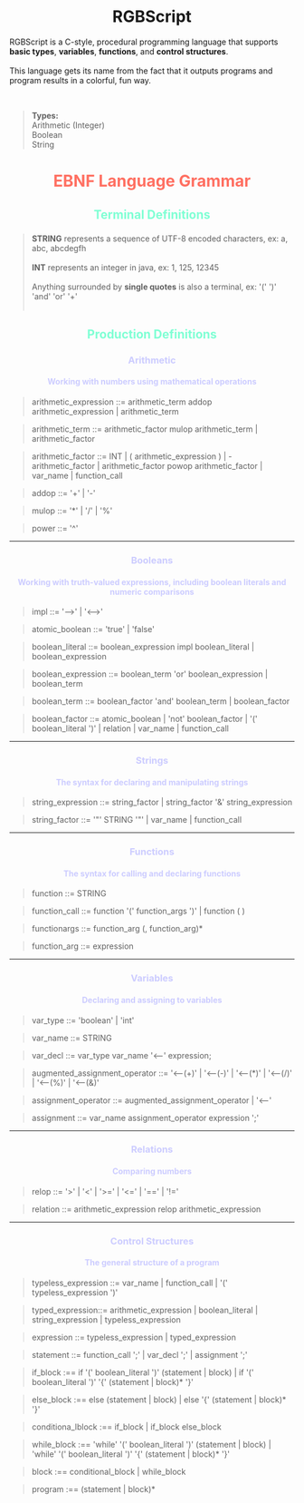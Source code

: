# <center> RGBScript

RGBScript is a C-style, procedural programming language that supports **basic types**, **variables**, **functions**, and **control structures**.
<br><br>This language gets its name from the fact that it outputs programs and program results in a colorful, fun way.

<br>

>**Types:**
<br>Arithmetic (Integer)
<br>Boolean
<br>String


# <center> <p style="color:#FF6F61">EBNF Language Grammar 


## <center> <p style="color:#7fffd4">Terminal Definitions
>**STRING** represents a sequence of UTF-8 encoded characters, ex: a, abc, abcdegfh
<br><br>
**INT** represents an integer in java, ex: 1, 125, 12345
<br><br>
Anything surrounded by **single quotes** is also a terminal, ex: '(' ')' 'and' 'or' '+'
<br><br>


## <center> <p style="color:#7fffd4">Production Definitions



### <center> <p style="color:#CCCCFF"> Arithmetic
#### <center> <p style="color:#CCCCFF">Working with numbers using mathematical operations


>arithmetic_expression ::= arithmetic_term addop arithmetic_expression
    | arithmetic_term


>arithmetic_term ::= arithmetic_factor mulop arithmetic_term
    | arithmetic_factor


>arithmetic_factor ::= INT
    | ( arithmetic_expression )
    | - arithmetic_factor
    | arithmetic_factor powop arithmetic_factor
    | var_name
    | function_call


>addop ::= '+'
    | '-'


>mulop ::= '*'
    | '/'
    | '%'


>power ::= '^'



---

### <center> <p style="color:#CCCCFF">Booleans
#### <center> <p style="color:#CCCCFF">Working with truth-valued expressions, including boolean literals and numeric comparisons


>impl ::= '-->'
    | '<-->'


>atomic_boolean ::= 'true'
    | 'false'


>boolean_literal ::= boolean_expression impl boolean_literal
    | boolean_expression


>boolean_expression ::= boolean_term 'or' boolean_expression
    | boolean_term


>boolean_term ::= boolean_factor 'and' boolean_term
    | boolean_factor


>boolean_factor ::= atomic_boolean
    | 'not' boolean_factor
    | '(' boolean_literal ')'
    | relation
    | var_name
    | function_call



---
### <center> <p style="color:#CCCCFF">Strings
#### <center> <p style="color:#CCCCFF">The syntax for declaring and manipulating strings


>string_expression ::= string_factor
    | string_factor '&' string_expression


>string_factor ::= '"' STRING '"'
    | var_name
    | function_call


---

### <center> <p style="color:#CCCCFF">Functions
#### <center> <p style="color:#CCCCFF">The syntax for calling and declaring functions
>function ::= STRING


>function_call ::= function '(' function_args ')'
    | function ( )


>functionargs ::= function_arg (, function_arg)*


>function_arg ::= expression



---

### <center> <p style="color:#CCCCFF">Variables
#### <center> <p style="color:#CCCCFF">Declaring and assigning to variables

>var_type ::= 'boolean'
    | 'int'


>var_name ::= STRING


>var_decl ::= var_type var_name '<--' expression;


>augmented_assignment_operator ::= '<--(+)'
    | '<--(-)'
    | '<--(*)'
    | '<--(/)'
    | '<--(%)'
    | '<--(&)'

>assignment_operator ::= augmented_assignment_operator
    | '<--'




>assignment ::= var_name assignment_operator expression ';'




---
### <center> <p style="color:#CCCCFF">Relations
#### <center> <p style="color:#CCCCFF">Comparing numbers

>relop ::= '>'
    | '<'
    | '>='
    | '<='
    | '=='
    | '!='


>relation ::= arithmetic_expression relop arithmetic_expression


---
### <center> <p style="color:#CCCCFF">Control Structures
#### <center> <p style="color:#CCCCFF">The general structure of a program


>typeless_expression ::= var_name
    | function_call
    | '(' typeless_expression ')'

>typed_expression::= arithmetic_expression
    | boolean_literal
    | string_expression
    | typeless_expression

>expression ::= typeless_expression
    | typed_expression


>statement ::= function_call ';'
    | var_decl ';'
    | assignment ';'


>if_block :== if '(' boolean_literal ')' (statement | block)
    | if '(' boolean_literal ')' '{' (statement | block)* '}'


>else_block :== else (statement | block)
    | else '{' (statement | block)* '}'


>conditiona_lblock :== if_block
    | if_block else_block


>while_block :== 'while' '(' boolean_literal ')' (statement | block)
    | 'while' '(' boolean_literal ')' '{' (statement | block)* '}'


>block :== conditional_block
    | while_block


>program :== (statement | block)*